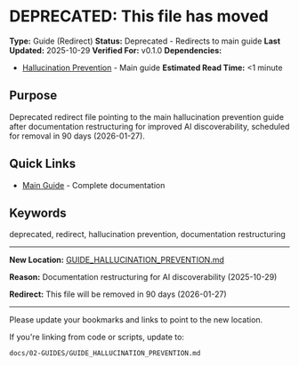 # DEPRECATED: This file has moved

**Type:** Guide (Redirect)
**Status:** Deprecated - Redirects to main guide
**Last Updated:** 2025-10-29
**Verified For:** v0.1.0
**Dependencies:**
- [Hallucination Prevention](GUIDE_HALLUCINATION_PREVENTION.md) - Main guide
**Estimated Read Time:** <1 minute

## Purpose
Deprecated redirect file pointing to the main hallucination prevention guide after documentation restructuring for improved AI discoverability, scheduled for removal in 90 days (2026-01-27).

## Quick Links
- [Main Guide](GUIDE_HALLUCINATION_PREVENTION.md) - Complete documentation

## Keywords
deprecated, redirect, hallucination prevention, documentation restructuring

---

**New Location:** [GUIDE_HALLUCINATION_PREVENTION.md](docs/02-GUIDES/GUIDE_HALLUCINATION_PREVENTION.md)

**Reason:** Documentation restructuring for AI discoverability (2025-10-29)

**Redirect:** This file will be removed in 90 days (2026-01-27)

---

Please update your bookmarks and links to point to the new location.

If you're linking from code or scripts, update to:
```
docs/02-GUIDES/GUIDE_HALLUCINATION_PREVENTION.md
```
